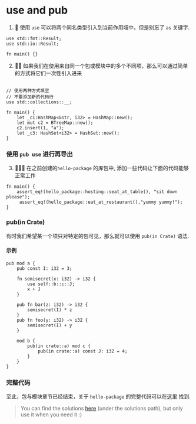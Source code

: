 # use and pub
1. 🌟 使用 `use` 可以将两个同名类型引入到当前作用域中，但是别忘了 `as` 关键字.

```rust,editable
use std::fmt::Result;
use std::io::Result;

fn main() {}
```

2. 🌟🌟 如果我们在使用来自同一个包或模块中的多个不同项，那么可以通过简单的方式将它们一次性引入进来

```rust,editable

// 使用两种方式填空
// 不要添加新的代码行
use std::collections::__;

fn main() {
    let _c1:HashMap<&str, i32> = HashMap::new();
    let mut c2 = BTreeMap::new();
    c2.insert(1, "a");
    let _c3: HashSet<i32> = HashSet::new();
}
```

### 使用 `pub use` 进行再导出

3. 🌟🌟🌟 在之前创建的`hello-package` 的库包中, 添加一些代码让下面的代码能够正常工作
```rust,editable
fn main() {
    assert_eq!(hello_package::hosting::seat_at_table(), "sit down please");
     assert_eq!(hello_package::eat_at_restaurant(),"yummy yummy!");
}
```


### pub(in Crate) 
有时我们希望某一个项只对特定的包可见，那么就可以使用 `pub(in Crate)` 语法.

#### 示例
```rust,editable
pub mod a {
    pub const I: i32 = 3;

    fn semisecret(x: i32) -> i32 {
        use self::b::c::J;
        x + J
    }

    pub fn bar(z: i32) -> i32 {
        semisecret(I) * z
    }
    pub fn foo(y: i32) -> i32 {
        semisecret(I) + y
    }

    mod b {
        pub(in crate::a) mod c {
            pub(in crate::a) const J: i32 = 4;
        }
    }
}
```

### 完整代码
至此，包与模块章节已经结束，关于 `hello-package` 的完整代码可以在[这里](https://github.com/sunface/rust-by-practice/tree/master/practices/hello-package) 找到.


> You can find the solutions [here](https://github.com/sunface/rust-by-practice/blob/master/solutions/crate-module/use-pub.md) (under the solutions path), but only use it when you need it :)